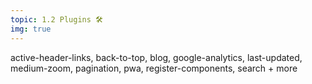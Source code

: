 ```yaml
---
topic: 1.2 Plugins 🛠
img: true
---
```


active-header-links, back-to-top, blog, google-analytics, last-updated, medium-zoom, pagination, pwa, register-components, search + more
